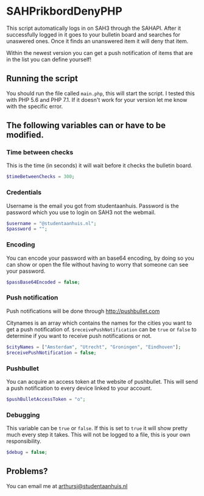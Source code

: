 # SAHPrikbordDenyPHP
This script automatically logs in on SAH3 through the SAHAPI.
After it successfully logged in it goes to your bulletin board and searches for unaswered ones.
Once it finds an unanswered item it will deny that item.

Within the newest version you can get a push notification of items that are in the list you can define yourself!

## Running the script
You should run the file called ```main.php```, this will start the script. I tested this with PHP 5.6 and PHP 7.1.
If it doesn't work for your version let me know with the specific error.


## The following variables can or have to be modified.
### Time between checks
This is the time (in seconds) it will wait before it checks the bulletin board.
```php
$timeBetweenChecks = 300;
```

### Credentials
Username is the email you got from studentaanhuis. 
Password is the password which you use to login on SAH3 not the webmail.
```php
$username = "@studentaanhuis.nl";
$password = "";
```

### Encoding
You can encode your password with an base64 encoding, by doing so you can show or open the file without having to worry that someone can see your password.
```php
$passBase64Encoded = false;
```

### Push notification
Push notifications will be done through http://pushbullet.com

Citynames is an array which contains the names for the cities you want to get a push notification of.
```$receivePushNotification``` can be ```true``` or ```false``` to determine if you want to receive push notifications or not.
```php
$cityNames = ["Amsterdam", "Utrecht", "Groningen", "Eindhoven"];
$receivePushNotification = false;
```

### Pushbullet
You can acquire an access token at the website of pushbullet. This will send a push notification to every device linked to your account.
```php
$pushBulletAccessToken = "o";
```

### Debugging
This variable can be ```true``` or ```false```. If this is set to ```true``` it will show pretty much every step it takes. This will not be logged to a file, this is your own responsibility.
```php
$debug = false;
```

## Problems?
You can email me at arthursj@studentaanhuis.nl
